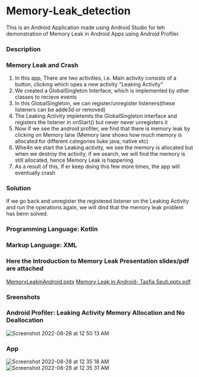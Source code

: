 # Memory-Leak_detection

This is an Android Application made using Android Studio for teh demonstration of Memory Leak in Android Apps using Android Profiler. 

### Description

### Memory Leak and Crash
1. In this app, There are two activities, i.e. Main activity consists of a button, clicking which opes a new activity "Leaking Activity"
2. We created a GlobalSingleton Interface, which is implemented by other classes to recieve events
3. In this GlobalSingleton, we can register/unregister listeners(these listeners can be adde3d or removed)
4. The Leaking Activity impletemts the GlobalSingleton interface and registers the listener in onStart() but never never unregisters it
5. Now if we see the android profiler, we find that there is memory leak by clicking on Memory lane
(Memory lane shows how much memory is allocated for different categories liuke java, native etc)
6. Whe4n we start the Leaking activity, we see the memory is allocated but when we destroy the activity, if we search, we will find the memory is still allocated, hence Memory Leak is happening
7. As a result of this, If er keep doing this few more times, the app will eventually crash

### Solution
If we go back and unregister the registered listener on the Leaking Activity and run the operations again, we will dind that the memory leak problem has benn solved.

### Programming Language: Kotlin

### Markup Language: XML

### Here the Introduction to Memory Leak Presentation slides/pdf are attached
[MemoryLeakinAndroid.pptx](https://github.com/tasfiaSeuti/Memory-Leak_detection/files/9438513/MemoryLeakinAndroid.pptx)
[Memory Leak in Android- Tasfia Seuti.pptx.pdf](https://github.com/tasfiaSeuti/Memory-Leak_detection/files/9438514/Memory.Leak.in.Android-.Tasfia.Seuti.pptx.pdf)


### Sreenshots

### Android Profiler: Leaking Activity Memory Allocation and No Deallocation
![Screenshot 2022-08-28 at 12 50 13 AM](https://user-images.githubusercontent.com/31209824/187044120-5c0e44f4-3fae-4770-a63b-7ea1478c88a9.png)

### App
![Screenshot 2022-08-28 at 12 35 18 AM](https://user-images.githubusercontent.com/31209824/187044139-dc177692-178d-4edc-bbff-f857c7d57d4c.png)
![Screenshot 2022-08-28 at 12 35 31 AM](https://user-images.githubusercontent.com/31209824/187044140-b7101133-6afe-4009-b8c0-08762f3cdcb8.png)
